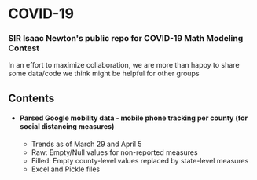 # COVID-19

### SIR Isaac Newton's public repo for COVID-19 Math Modeling Contest


In an effort to maximize collaboration, we are more than happy to share some data/code we think might be helpful for other groups



## Contents
* #### Parsed Google mobility data - mobile phone tracking per county (for social distancing measures)
  * Trends as of March 29 and April 5
  * Raw: Empty/Null values for non-reported measures
  * Filled: Empty county-level values replaced by state-level measures
  * Excel and Pickle files
